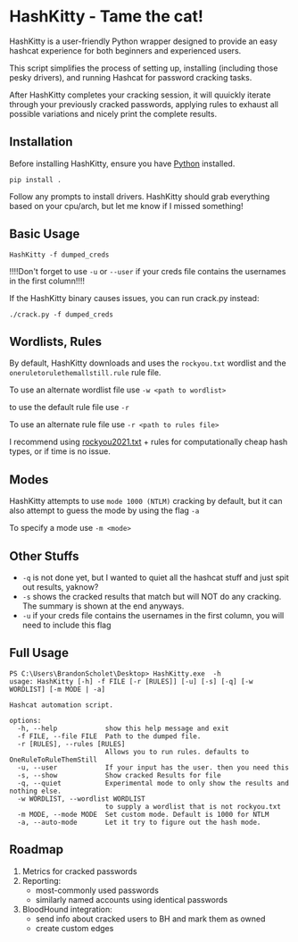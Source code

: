 # HashKitty - Tame the cat!

HashKitty is a user-friendly Python wrapper designed to provide an easy hashcat experience for both beginners and experienced users.

This script simplifies the process of setting up, installing (including those pesky drivers), and running Hashcat for password cracking tasks. 

After HashKitty completes your cracking session, it will quuickly iterate through your previously cracked passwords, applying rules to exhaust all possible variations and nicely print the complete results.

## Installation

Before installing HashKitty, ensure you have [Python](https://www.python.org/downloads/) installed.

```pip install .```

Follow any prompts to install drivers. HashKitty should grab everything based on your cpu/arch, but let me know if I missed something!

## Basic Usage

```HashKitty -f dumped_creds ```

!!!!Don't forget to use `-u` or `--user` if your creds file contains the usernames in the first column!!!!

If the HashKitty binary causes issues, you can run crack.py instead:

```./crack.py -f dumped_creds ```

## Wordlists, Rules

By default, HashKitty downloads and uses the `rockyou.txt` wordlist and the `oneruletorulethemallstill.rule` rule file.

To use an alternate wordlist file use `-w <path to wordlist>`

to use the default rule file use `-r`

To use an alternate rule file use `-r <path to rules file>`

I recommend using [rockyou2021.txt](https://github.com/ohmybahgosh/RockYou2021.txt) + rules for computationally cheap hash types, or if time is no issue.

## Modes

HashKitty attempts to use `mode 1000 (NTLM)` cracking by default, but it can also attempt to guess the mode by using the flag `-a`

To specify a mode use `-m <mode>`

## Other Stuffs

- `-q` is not done yet, but I wanted to quiet all the hashcat stuff and just spit out results, yaknow?
- `-s` shows the cracked results that match but will NOT do any cracking. The summary is shown at the end anyways.
- `-u` if your creds file contains the usernames in the first column, you will need to include this flag

## Full Usage
```
PS C:\Users\BrandonScholet\Desktop> HashKitty.exe  -h
usage: HashKitty [-h] -f FILE [-r [RULES]] [-u] [-s] [-q] [-w WORDLIST] [-m MODE | -a]

Hashcat automation script.

options:
  -h, --help            show this help message and exit
  -f FILE, --file FILE  Path to the dumped file.
  -r [RULES], --rules [RULES]
                        Allows you to run rules. defaults to OneRuleToRuleThemStill
  -u, --user            If your input has the user. then you need this
  -s, --show            Show cracked Results for file
  -q, --quiet           Experimental mode to only show the results and nothing else.
  -w WORDLIST, --wordlist WORDLIST
                        to supply a wordlist that is not rockyou.txt
  -m MODE, --mode MODE  Set custom mode. Default is 1000 for NTLM
  -a, --auto-mode       Let it try to figure out the hash mode.
```  

## Roadmap
1. Metrics for cracked passwords
2. Reporting: 
    - most-commonly used passwords
    - similarly named accounts using identical passwords
3. BloodHound integration:
    - send info about cracked users to BH and mark them as owned
    - create custom edges
